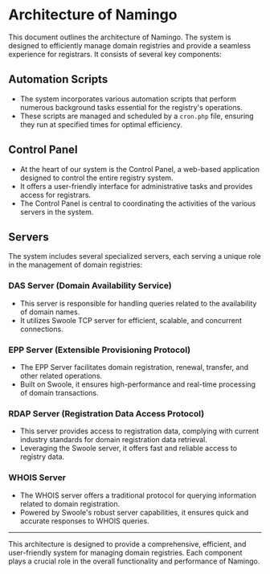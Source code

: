 # Architecture of Namingo

This document outlines the architecture of Namingo. The system is designed to efficiently manage domain registries and provide a seamless experience for registrars. It consists of several key components:

## Automation Scripts

- The system incorporates various automation scripts that perform numerous background tasks essential for the registry's operations.
- These scripts are managed and scheduled by a `cron.php` file, ensuring they run at specified times for optimal efficiency.

## Control Panel

- At the heart of our system is the Control Panel, a web-based application designed to control the entire registry system.
- It offers a user-friendly interface for administrative tasks and provides access for registrars.
- The Control Panel is central to coordinating the activities of the various servers in the system.

## Servers

The system includes several specialized servers, each serving a unique role in the management of domain registries:

### DAS Server (Domain Availability Service)

- This server is responsible for handling queries related to the availability of domain names.
- It utilizes Swoole TCP server for efficient, scalable, and concurrent connections.

### EPP Server (Extensible Provisioning Protocol)

- The EPP Server facilitates domain registration, renewal, transfer, and other related operations.
- Built on Swoole, it ensures high-performance and real-time processing of domain transactions.

### RDAP Server (Registration Data Access Protocol)

- This server provides access to registration data, complying with current industry standards for domain registration data retrieval.
- Leveraging the Swoole server, it offers fast and reliable access to registry data.

### WHOIS Server

- The WHOIS server offers a traditional protocol for querying information related to domain registration.
- Powered by Swoole's robust server capabilities, it ensures quick and accurate responses to WHOIS queries.

---

This architecture is designed to provide a comprehensive, efficient, and user-friendly system for managing domain registries. Each component plays a crucial role in the overall functionality and performance of Namingo.